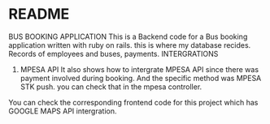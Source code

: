 # README
BUS BOOKING APPLICATION
This is a Backend code for a Bus booking application written with ruby on rails.
this is where my database recides. Records of employees and buses, payments.
INTERGRATIONS
1) MPESA API
It also shows how to intergrate MPESA API since there was payment involved during booking.
And the specific method was MPESA STK push. you can check that in the mpesa controller.

You can check the corresponding frontend code for this project which has GOOGLE MAPS API intergration.
